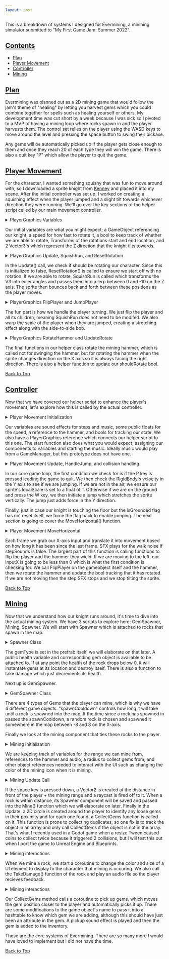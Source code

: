 ```yaml
---
layout: post
---
```


This is a breakdown of systems I designed for Evermining, a minining simulator submitted to "My First Game Jam: Summer 2022".

## [Contents](#contents)
- [Plan](#a-hrefplanplana)
- [Player Movement](#a-hrefplayer-movementplayer-movementa)
- [Controller](#a-hrefcontrollercontrollera)
- [Mining](#a-hrefminingmininga)


## [Plan](#plan)

Evermining was planned out as a 2D mining game that would follow the jam's theme of "healing" by letting you harvest gems which you could combine together for spells such as healing yourself or others. My development time was cut short by a week because I was sick so I pivoted to a MVP of having a mining loop where rocks spawn in and the player harvests them. The control set relies on the player using the WASD keys to move around the level and pressing the space button to swing their pickaxe. 

Any gems will be automatically picked up if the player gets close enough to them and once they reach 20 of each type they will win the game. There is also a quit key "P" which allow the player to quit the game. 

## [Player Movement](#player-movement)

For the character, I wanted something squishy that was fun to move around with, so I downloaded a sprite knight from [Kenney](https://kenney.nl/assets/tiny-dungeon) and placed it into my scene. After the initial controller was set up, I worked on creating a squishing effect when the player jumped and a slight tilt towards whichever direction they were running. We'll go over the key sections of the helper script called by our main movement controller.

<details><summary>PlayerGraphics Variables</summary><p>
  
```c#
  public GameObject playerSprite;
  float rotSpeed = 5f;
  bool shouldRotate = false;
  Transform originalStartRot;
  Transform originalEndRot;
  Vector3 m_from = new Vector3(0.0F, 0.0F, 0.0F);
  Vector3 m_to = new Vector3(0.0F, 0.0F, -10.0F);
  bool hammerRotated = false;
```
</p></details>

Our initial variables are what you might expect; a GameObject referencing our knight, a speed for how fast to rotate it, a bool to keep track of whether we are able to rotate, Transforms of the rotations start and end location, and 2 Vector3's which represent the Z direction that the knight tilts towards.

<details>
  
<summary>PlayerGraphics Update, SquishRun, and ResetRotation</summary>
  
```c#
  void Update(){
      if (shouldRotate) {SquishRun();}
      else {ResetRotation();}
  } 
  
  public void SquishRun(){
      Quaternion fromRot = Quaternion.Euler(m_from);
      Quaternion toRot = Quaternion.Euler(m_to);
      float lerp = 0.5f * (1.0f + Mathf.Sin(Mathf.PI * Time.realtimeSinceStartup * rotSpeed));
      playerSprite.transform.localRotation = Quaternion.Lerp(fromRot, toRot, lerp);
  }
  
  void ResetRotation(){
        playerSprite.transform.localRotation = Quaternion.identity;
    }
```

</details>

In the Update() call, we check if should be rotating our character. Since this is initialized to false, ResetRotation() is called to ensure we start off with no rotation. If we are able to rotate, SquishRun is called which transforms the V3 into euler angles and passes them into a lerp between 0 and -10 on the Z axis. The sprite then bounces back and forth between these positions as the player moves.


<details>
  
<summary>PlayerGraphics FlipPlayer and JumpPlayer</summary>

```c#
  public void FlipPlayer(GameObject target, float x, float y){
      target.transform.localScale = new Vector2(x, y);
  }
  
  public void JumpPlayer(float x, float y){
      playerSprite.transform.localScale = new Vector2(x, y);
  }
```

</details>

The fun part is how we handle the player turning. We just flip the player and all its children, meaning SquishRun does not need to be modifed. We also warp the scale of the player when they are jumped, creating a stretching effect along with the side-to-side bob.


<details>
  
<summary>PlayerGraphics RotateHammer and UpdateRotate</summary>

```c#
  public void RotateHammer(GameObject target, float direction){
      if (direction == 1f){
          target.transform.localRotation = Quaternion.identity;
          hammerRotated = false;
      }
      else if(!hammerRotated){
          target.transform.Rotate(0f, 0f, 80f, Space.World);
          hammerRotated = true;
      }
  }
  
  public void UpdateRotate(bool rot){
      shouldRotate = rot;
  }
```

</details>

The final functions in our helper class rotate the mining hammer, which is called not for swinging the hammer, but for rotating the hammer when the sprite changes direction on the X axis so it is always facing the right direction. There is also a helper function to update our shouldRotate bool. 

[Back to Top](#a-hrefcontentscontentsa)

## [Controller](#controller)

Now that we have covered our helper script to enhance the player's movement, let's explore how this is called by the actual controller. 

<details>
  
<summary>Player Movement Initialization</summary>

```c#
  public AudioSource steps;
  public AudioSource music;
  
  public float speed = 10f;
  public float jumpThrust = 15f;
  public GameObject hammer;
  
  bool isGrounded = true;
  bool stepSounds = false;
  
  PlayerGraphics playerGraphics;
  Rigidbody2D rb;

  void Start(){
      rb = GetComponent<Rigidbody2D>();
      playerGraphics = GetComponent<PlayerGraphics>();
      music.Play();
  }
```

</details>

Our variables are sound effects for steps and music, some public floats for the speed, a reference to the hammer, and bools for tracking our state. We also have a PlayerGraphics reference which connects our helper script to this one. The start function also does what you would expect; assigning our components to variables and starting the music. Ideally music would play from a GameManager, but this prototype does not have one.

<details>
  
<summary>Player Movement Update, HandleJump, and collision handling.</summary>

```c#
 void Update(){
    if (Input.GetKeyDown(KeyCode.P)) Application.Quit();
    
    if (rb.velocity.y == 0){
        isGrounded = true;
        playerGraphics.JumpPlayer(1f, 1f);
    }

    if (Input.GetKeyDown(KeyCode.W) && isGrounded){
        float stetchHeight = 1.10f;
        float stetchWidth = 0.90f;
        playerGraphics.JumpPlayer(stetchWidth, stetchHeight);
        HandleJump();
        isGrounded = false;
    }
    MoveHorizontal();
  }

  void HandleJump(){
      rb.AddForce(transform.up * jumpThrust, ForceMode2D.Impulse);
  }

  void OnCollisionEnter2D(Collision2D other){
    if (other.gameObject.tag == "Floor" && !isGrounded) isGrounded = true;
    }
```

</details>

In our core game loop, the first condition we check for is if the P key is pressed leading the game to quit. We then check the RigidBody's velocity in the Y axis to see if we are jumping. If we are not in the air, we ensure our sprite's localScale is set to a float of 1. Otherwise if we are on the ground and press the W key, we then initiate a jump which stretches the sprite vertically. The jump just adds force in the Y direction.

Finally, just in case our knight is touching the floor but the isGrounded flag has not reset itself, we force the flag back to enable jumping. The next section is going to cover the MoveHorizontal() function.

<details>
  
<summary>Player Movement MoveHorizontal</summary>

```c#
void MoveHorizontal(){
    float inputX = Input.GetAxis("Horizontal");
    Vector3 movement = new Vector3(speed * inputX, 0, 0);
    movement *= Time.deltaTime;
    transform.Translate(movement);

    if (inputX != 0 && !stepSounds)
    {
        steps.Play();
        stepSounds = true;
    }

    if (inputX < 0){
        playerGraphics.FlipPlayer(this.gameObject, -1f, 1f);
        playerGraphics.FlipPlayer(hammer, -1f, 1f);
        playerGraphics.RotateHammer(hammer, -1f);
        playerGraphics.UpdateRotate(true);
    }
    else if (inputX > 0){
        playerGraphics.FlipPlayer(this.gameObject, 1f, 1f);
        playerGraphics.FlipPlayer(hammer, 1f, 1f);
        playerGraphics.RotateHammer(hammer, 1f);
        playerGraphics.UpdateRotate(true);
    }
    else if (inputX == 0){
        playerGraphics.UpdateRotate(false);
        steps.Stop();
        stepSounds = false;
    }
```

</details>

Each frame we grab our X-axis input and translate it into movement based on how long it has been since the last frame. SFX plays for the walk noise if stepSounds is false. The largest part of this function is calling functions to flip the player and the hammer they wield. If we are moving to the left, our inputX is going to be less than 0 which is what the first condition is checking for. We call FlipPlayer on the gameobject itself and the hammer, then we rotate the hammer and update the bool tracking that it has rotated. If we are not moving then the step SFX stops and we stop tilting the sprite. 

[Back to Top](#a-hrefcontentscontentsa)

## [Mining](#mining)

Now that we understand how our knight runs around, it's time to dive into the actual mining system. We have 3 scripts to explore here: GemSpawner, Mining, Spawner. We will start with Spawner which is attached to rocks that spawn in the map.

<details>
  
<summary>Spawner Class</summary>

```c#
  public string gemType = "";
  public int health = 3;
  public GameObject gems;

  void Update(){
    if(health <= 0){
      Instantiate(gems, transform.position, Quaternion.identity);
      Destroy(this.gameObject);
    }
  }

  public void TakeDamage(){
    health -= 1;
  }

```

</details>

The gemType is set in the prefrab itself, we will elaborate on that later. A public health variable and corresponding gem object is available to be attached to. If at any point the health of the rock drops below 0, it will instantate gems at its location and destroy itself. There is also a function to take damage which just decrements its health.

Next up is GemSpawner.

<details>
  
<summary>GemSpawner Class</summary>

```c#
  public GameObject gem1;
  public GameObject gem2;
  public GameObject gem3;
  public GameObject gem4;
  public float spawnCooldown = 0.5f;
  float timeSinceSpawn = 0f;
  List <GameObject> rocks = new List<GameObject>();

  void Start(){
      rocks.Add(gem1);
      rocks.Add(gem2);
      rocks.Add(gem3);
      rocks.Add(gem4);
  }
  void Update(){
      if (timeSinceSpawn > spawnCooldown){
          int choice = Random.Range(0, rocks.Count);
          AddGems(rocks[choice]);
          timeSinceSpawn = 0;
      }
      else{
          timeSinceSpawn += Time.deltaTime;
      }
  }

  void AddGems(GameObject gemRock){
      float xLoc = Random.Range(-8f, 8);
      Vector3 spawnLocation = transform.position;
      spawnLocation.x = xLoc;
      Instantiate(gemRock, spawnLocation, Quaternion.identity);
  }
```

</details>

There are 4 types of Gems that the player can mine, which is why we have 4 different game objects. "spawnCooldown" controls how long it will take until a rock is spawned into the map. If the time since a rock has spawned in passes the spawnCooldown, a random rock is chosen and spawned it somewhere in the map between -8 and 8 on the X-axis. 

Finally we look at the mining component that ties these rocks to the player.

<details>
  
<summary>Mining Initialization</summary>

```c#
  public float mineRange = 1.5f;
  public GameObject hammer;
  public AudioSource hammerStrike;
  public AudioSource gemPickups;
  public float collectRadius = 2f;
  public Image pickaxeOverlay;

  Inventory inventory;
  Spawner rock;
  bool ableToMine = false;
  
  Color originalColor;
  float flashTime = 0.1f;

  void Start(){
    inventory = GetComponent<Inventory>();
    originalColor = pickaxeOverlay.color;
  }
```

</details>

We are keeping track of variables for the range we can mine from, references to the hammer and audio, a radius to collect gems from, and other object references needed to interact with the UI such as changing the color of the mining icon when it is mining. 

<details>
  
<summary>Mining Update Call</summary>

```c#
  void Update(){
    if (Input.GetKeyDown(KeyCode.Space))
    {
      float direction = transform.localScale.x;
      Vector2 mineTarget = new Vector2((direction * mineRange) + transform.position.x, transform.position.y);
      RaycastHit2D hit = Physics2D.Raycast(mineTarget, Vector2.zero);

      if (hit.collider != null){
        Mine(hit.collider.gameObject.GetComponent<Spawner>());
      }
    }

    Vector2 point = new Vector2(transform.position.x, transform.position.y);
    Collider2D[] hitColliders = Physics2D.OverlapCircleAll(point, collectRadius);
    foreach (var hitCollider in hitColliders){
      if(hitCollider.gameObject.name.Contains("GemRock")){
          CollectGems(hitCollider);
      }
    }
  }

```

</details>

If the space key is pressed down, a Vector2 is created at the distance in front of the player + the mining range and a raycast is fired off to it. When a rock is within distance, its Spawner component will be saved and passed into the Mine() function which we will elaborate on later. Finally in the Update, a 2D circle is created around the player to identify any loose gems in their poximity and for each one found, a CollectGems function is called on it. This function is prone to collecting duplicates, so one fix is to track the object in an array and only call CollectGems if the object is not in the array. That's what I recently used in a Godot game when a resize Tween caused coins to collect twice because it triggered 2 collisions, but I will test this out when I port the game to Unreal Engine and Blueprints. 

<details>
  
<summary>Mining interactions</summary>

```c#
  void Mine(Spawner rock){
      if (rock != null){ 
          StartCoroutine(ChangeColor());
          rock.TakeDamage();
          hammerStrike.Play();
      }
    }
  IEnumerator RevertColor(){
        yield return new WaitForSeconds(flashTime);
        pickaxeOverlay.color = originalColor;
        pickaxeOverlay.rectTransform.localScale = new Vector3(1, 1, 1);
    }

  IEnumerator ChangeColor(){
        Color tmpColor = new Color(255, 255, 0);
        pickaxeOverlay.color = tmpColor;
        pickaxeOverlay.rectTransform.localScale = new Vector3(1.2f, 1.2f, 1);
        yield return RevertColor();
    }
```

</details>

When we mine a rock, we start a coroutine to change the color and size of a UI element to display to the character that mining is occuring. We also call the TakeDamage() function of the rock and play an audio file so the player recieves feedback. 

<details>
  
<summary>Mining interactions</summary>

```c#
  void CollectGems(Collider2D other){
    StartCoroutine(MoveGem(other.gameObject.transform));
  }

  IEnumerator MoveGem(Transform gem){
      float pickupSpeed = 1f;
      float distance = Vector2.Distance(gem.position, transform.position);
      
      while (distance > 0.5f && gem != null){
          float step = pickupSpeed * Time.deltaTime;
          gem.position = Vector2.MoveTowards(gem.position, transform.position, step);
          distance = Vector2.Distance(gem.position, transform.position);
          yield return null;
      }

      if (gem != null){
          string rock = gem.gameObject.name.Split("_")[1];
          string gemName = rock.Split("(")[0]; // Removes any "Clone" stuff
          //Debug.Log("Added a gem of type: " + gem + " to the inventory.");
      
          gemPickups.Play();
          Destroy(gem.gameObject);
          inventory.AddItem(gemName);
          yield break;
      }
  }

```

</details>

Our CollectGems method calls a coroutine to pick up gems, which moves the gem position closer to the player and automatically picks it up. There are some modifications to the game object's name to pass it into a hashtable to know which gem we are adding, although this should have just been an attribute in the gem. A pickup sound effect is played and then the gem is added to the inventory.


Those are the core systems of Evermining. There are so many more I would have loved to implement but I did not have the time. 

[Back to Top](#a-hrefcontentscontentsa)
